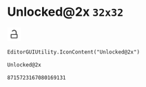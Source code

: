 # Unlocked@2x `32x32`
<img src="/img/Unlocked@2x.png" width=32 height=32>

``` CSharp
EditorGUIUtility.IconContent("Unlocked@2x")
```
```
Unlocked@2x
```
```
8715723167080169131
```
